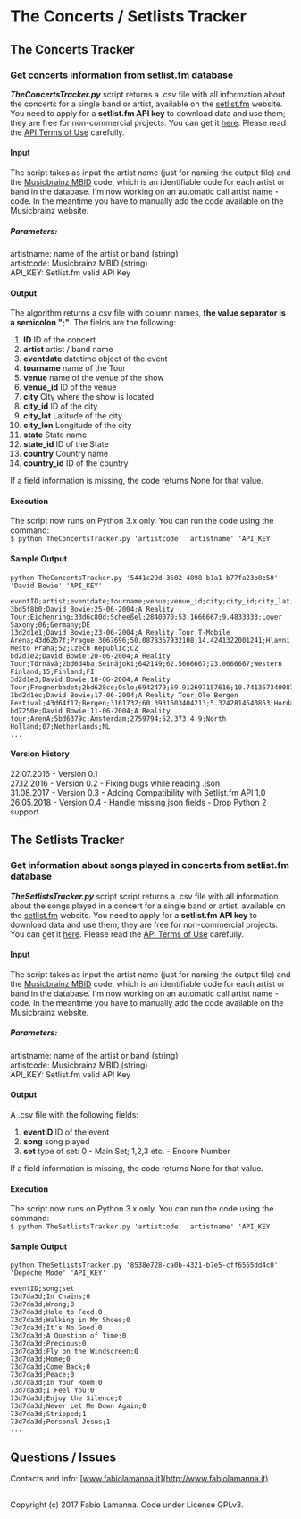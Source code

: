 # The Concerts / Setlists Tracker

## The Concerts Tracker

### Get concerts information from setlist.fm database

***TheConcertsTracker.py*** script returns a .csv file with all information about the concerts for a single band or artist, available on the [setlist.fm](http://www.setlist.fm/) website. You need to apply for a **setlist.fm API key** to download data and use them; they are free for non-commercial projects. You can get it [here](https://api.setlist.fm/docs/1.0/index.html). Please read the [API Terms of Use](http://www.setlist.fm/help/terms) carefully.

#### Input

The script takes as input the artist name (just for naming the output file) and the [Musicbrainz MBID](https://musicbrainz.org/doc/MusicBrainz_Database) code, which is an identifiable code for each artist or band in the database. I'm now working on an automatic call artist name - code. In the meantime you have to manually add the code available on the Musicbrainz website.

##### Parameters:
artistname: name of the artist or band (string)  
artistcode: Musicbrainz MBID (string)  
API_KEY: Setlist.fm valid API Key
 
#### Output

The algorithm returns a csv file with column names, **the value separator is a semicolon ";"**. The fields are the following:

1. **ID** ID of the concert
2. **artist** artist / band name
3. **eventdate** datetime object of the event
4. **tourname** name of the Tour
5. **venue** name of the venue of the show
6. **venue_id** ID of the venue
7. **city** City where the show is located
8. **city_id** ID of the city
9. **city_lat** Latitude of the city
10. **city_lon** Longitude of the city
11. **state** State name
12. **state_id** ID of the State
13. **country** Country name
14. **country_id** ID of the country

If a field information is missing, the code returns None for that value.

#### Execution

The script now runs on Python 3.x only. You can run the code using the command:  
```$ python TheConcertsTracker.py 'artistcode' 'artistname' 'API_KEY'```

#### Sample Output
```python TheConcertsTracker.py '5441c29d-3602-4898-b1a1-b77fa23b8e50' 'David Bowie' 'API_KEY'```

```
eventID;artist;eventdate;tourname;venue;venue_id;city;city_id;city_lat;city_lon;state;state_id;country;country_id
3bd5f8b0;David Bowie;25-06-2004;A Reality Tour;Eichenring;33d6c80d;Scheeßel;2840070;53.1666667;9.4833333;Lower Saxony;06;Germany;DE
13d2d1e1;David Bowie;23-06-2004;A Reality Tour;T-Mobile Arena;43d62b7f;Prague;3067696;50.0878367932108;14.4241322001241;Hlavní Mesto Praha;52;Czech Republic;CZ
bd2d1e2;David Bowie;20-06-2004;A Reality Tour;Törnävä;2bd6d4ba;Seinäjoki;642149;62.5666667;23.0666667;Western Finland;15;Finland;FI
3d2d1e3;David Bowie;18-06-2004;A Reality Tour;Frognerbadet;2bd628ce;Oslo;6942479;59.912697157616;10.7413673400879;Oslo;12;Norway;NO
1bd2d1ec;David Bowie;17-06-2004;A Reality Tour;Ole Bergen Festival;43d64f17;Bergen;3161732;60.3931603404213;5.3242814540863;Hordaland;07;Norway;NO
bd7250e;David Bowie;11-06-2004;A Reality tour;ArenA;5bd6379c;Amsterdam;2759794;52.373;4.9;North Holland;07;Netherlands;NL
...
```

#### Version History
22.07.2016 - Version 0.1  
27.12.2016 - Version 0.2 - Fixing bugs while reading .json  
31.08.2017 - Version 0.3 - Adding Compatibility with Setlist.fm API 1.0
26.05.2018 - Version 0.4 - Handle missing json fields - Drop Python 2 support

## The Setlists Tracker

### Get information about songs played in concerts from setlist.fm database

***TheSetlistsTracker.py*** script script returns a .csv file with all information about the songs played in a concert for a single band or artist, available on the [setlist.fm](http://www.setlist.fm/) website. You need to apply for a **setlist.fm API key** to download data and use them; they are free for non-commercial projects. You can get it [here](https://api.setlist.fm/docs/1.0/index.html). Please read the [API Terms of Use](http://www.setlist.fm/help/terms) carefully.

#### Input

The script takes as input the artist name (just for naming the output file) and the [Musicbrainz MBID](https://musicbrainz.org/doc/MusicBrainz_Database) code, which is an identifiable code for each artist or band in the database. I'm now working on an automatic call artist name - code. In the meantime you have to manually add the code available on the Musicbrainz website.

##### Parameters:
artistname: name of the artist or band (string)  
artistcode: Musicbrainz MBID (string)  
API_KEY: Setlist.fm valid API Key

#### Output
A .csv file with the following fields:

1. **eventID** ID of the event
2. **song** song played
3. **set** type of set: 0 - Main Set; 1,2,3 etc. - Encore Number

If a field information is missing, the code returns None for that value.

#### Execution

The script now runs on Python 3.x only. You can run the code using the command:  
```$ python TheSetlistsTracker.py 'artistcode' 'artistname' 'API_KEY'```

#### Sample Output
```python TheSetlistsTracker.py '8538e728-ca0b-4321-b7e5-cff6565dd4c0' 'Depeche Mode' 'API_KEY'```

```
eventID;song;set
73d7da3d;In Chains;0
73d7da3d;Wrong;0
73d7da3d;Hole to Feed;0
73d7da3d;Walking in My Shoes;0
73d7da3d;It's No Good;0
73d7da3d;A Question of Time;0
73d7da3d;Precious;0
73d7da3d;Fly on the Windscreen;0
73d7da3d;Home;0
73d7da3d;Come Back;0
73d7da3d;Peace;0
73d7da3d;In Your Room;0
73d7da3d;I Feel You;0
73d7da3d;Enjoy the Silence;0
73d7da3d;Never Let Me Down Again;0
73d7da3d;Stripped;1
73d7da3d;Personal Jesus;1
...
```

## Questions / Issues
Contacts and Info: [www.fabiolamanna.it](http://www.fabiolamanna.it)

##
Copyright (c) 2017 Fabio Lamanna. Code under License GPLv3.



